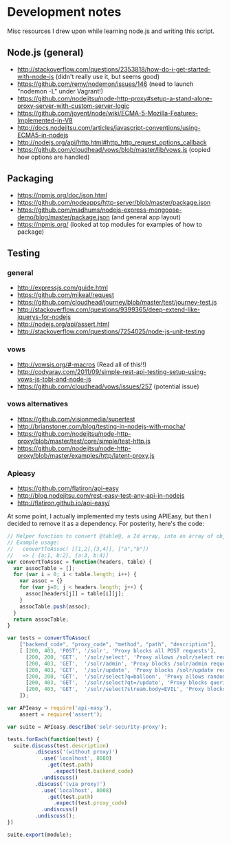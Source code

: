 # Development notes 

Misc resources I drew upon while learning node.js and writing this script.

## Node.js (general)

* http://stackoverflow.com/questions/2353818/how-do-i-get-started-with-node-js (didn't really use it, but seems good)
* https://github.com/remy/nodemon/issues/146 (need to launch "nodemon -L" under Vagrant!)
* https://github.com/nodejitsu/node-http-proxy#setup-a-stand-alone-proxy-server-with-custom-server-logic
* https://github.com/joyent/node/wiki/ECMA-5-Mozilla-Features-Implemented-in-V8
* http://docs.nodejitsu.com/articles/javascript-conventions/using-ECMA5-in-nodejs
* http://nodejs.org/api/http.html#http_http_request_options_callback
* https://github.com/cloudhead/vows/blob/master/lib/vows.js (copied how options are handled)

## Packaging

* https://npmjs.org/doc/json.html
* https://github.com/nodeapps/http-server/blob/master/package.json
* https://github.com/madhums/nodejs-express-mongoose-demo/blog/master/package.json (and general app layout)
* https://npmjs.org/ (looked at top modules for examples of how to package)

## Testing 

### general

* http://expressjs.com/guide.html
* https://github.com/mikeal/request
* https://github.com/cloudhead/journey/blob/master/test/journey-test.js
* http://stackoverflow.com/questions/9399365/deep-extend-like-jquerys-for-nodejs
* http://nodejs.org/api/assert.html
* http://stackoverflow.com/questions/7254025/node-js-unit-testing

### vows

* http://vowsjs.org/#-macros (Read all of this!!)
* http://codyaray.com/2011/09/simple-rest-api-testing-setup-using-vows-js-tobi-and-node-js
* https://github.com/cloudhead/vows/issues/257 (potential issue)

### vows alternatives

* https://github.com/visionmedia/supertest
* http://brianstoner.com/blog/testing-in-nodejs-with-mocha/
* https://github.com/nodejitsu/node-http-proxy/blob/master/test/core/simple/test-http.js
* https://github.com/nodejitsu/node-http-proxy/blob/master/examples/http/latent-proxy.js

### Apieasy

* https://github.com/flatiron/api-easy
* http://blog.nodejitsu.com/rest-easy-test-any-api-in-nodejs
* http://flatiron.github.io/api-easy/

At some point, I actually implemented my tests using APIEasy, but then I decided to remove it as a dependency.
For posterity, here's the code:

```js
// Helper function to convert @table@, a 2d array, into an array of objects.
// Example usage:
//   convertToAssoc( [[1,2],[3,4]], ["a","b"]) 
//   => [ {a:1, b:2}, {a:3, b:4}]
var convertToAssoc = function(headers, table) {
  var assocTable = [];
  for (var i = 0; i < table.length; i++) {
    var assoc = {}
    for (var j=0; j < headers.length; j++) {
      assoc[headers[j]] = table[i][j];
    }
    assocTable.push(assoc);
  }
  return assocTable;
}

var tests = convertToAssoc(
    ["backend_code", "proxy_code", "method", "path", "description"],
    [ [200, 403, 'POST', '/solr', 'Proxy blocks all POST requests'],
      [200, 200, 'GET',  '/solr/select', 'Proxy allows /solr/select requests'],
      [200, 403, 'GET',  '/solr/admin', 'Proxy blocks /solr/admin requests (not in whitelist)'],
      [200, 403, 'GET',  '/solr/update', 'Proxy blocks /solr/update requests (not in whitelist)'],
      [200, 200, 'GET',  '/solr/select?q=balloon', 'Proxy allows random /solr/select queries'],
      [200, 403, 'GET',  '/solr/select?qt=/update', 'Proxy blocks queries with qt= param'],
      [200, 403, 'GET',  '/solr/select?stream.body=EVIL', 'Proxy blocks queries with stream.* param']
    ]);

var APIeasy = require('api-easy'),
    assert = require('assert');

var suite = APIeasy.describe('solr-security-proxy');

tests.forEach(function(test) { 
  suite.discuss(test.description)
         .discuss('(without proxy)')
           .use('localhost', 8080)
             .get(test.path)
               .expect(test.backend_code)
           .undiscuss()
         .discuss('(via proxy)')
           .use('localhost', 8008)
             .get(test.path)
               .expect(test.proxy_code)
           .undiscuss()
         .undiscuss();
})

suite.export(module);
```
